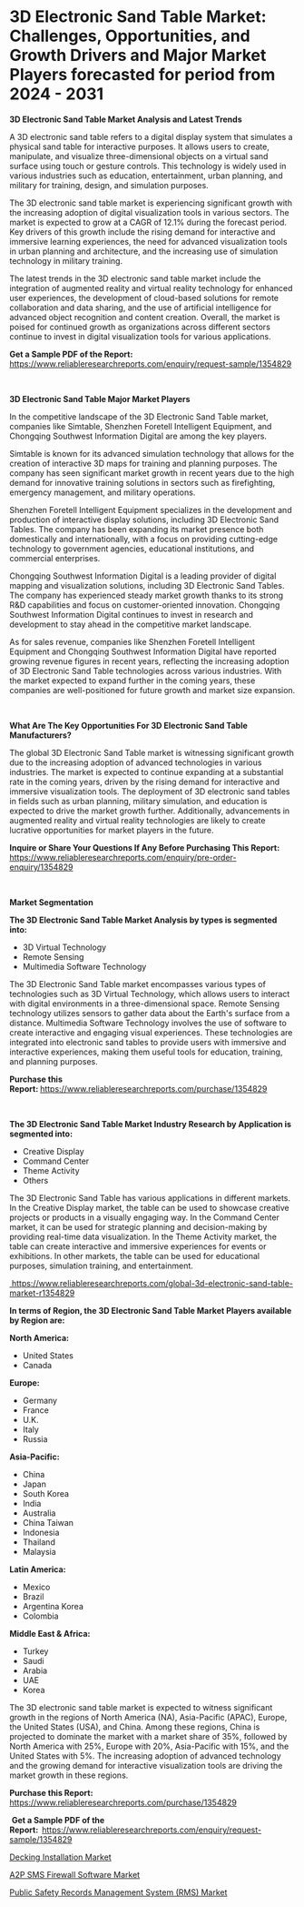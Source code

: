 <p><h1>3D Electronic Sand Table Market: Challenges, Opportunities, and Growth Drivers and Major Market Players forecasted for period from 2024 - 2031</h1></p><p><strong>3D Electronic Sand Table Market Analysis and Latest Trends</strong></p>
<p><p>A 3D electronic sand table refers to a digital display system that simulates a physical sand table for interactive purposes. It allows users to create, manipulate, and visualize three-dimensional objects on a virtual sand surface using touch or gesture controls. This technology is widely used in various industries such as education, entertainment, urban planning, and military for training, design, and simulation purposes.</p><p>The 3D electronic sand table market is experiencing significant growth with the increasing adoption of digital visualization tools in various sectors. The market is expected to grow at a CAGR of 12.1% during the forecast period. Key drivers of this growth include the rising demand for interactive and immersive learning experiences, the need for advanced visualization tools in urban planning and architecture, and the increasing use of simulation technology in military training.</p><p>The latest trends in the 3D electronic sand table market include the integration of augmented reality and virtual reality technology for enhanced user experiences, the development of cloud-based solutions for remote collaboration and data sharing, and the use of artificial intelligence for advanced object recognition and content creation. Overall, the market is poised for continued growth as organizations across different sectors continue to invest in digital visualization tools for various applications.</p></p>
<p><strong>Get a Sample PDF of the Report:&nbsp;</strong> <a href="https://www.reliableresearchreports.com/enquiry/request-sample/1354829">https://www.reliableresearchreports.com/enquiry/request-sample/1354829</a></p>
<p>&nbsp;</p>
<p><strong>3D Electronic Sand Table Major Market Players</strong></p>
<p><p>In the competitive landscape of the 3D Electronic Sand Table market, companies like Simtable, Shenzhen Foretell Intelligent Equipment, and Chongqing Southwest Information Digital are among the key players. </p><p>Simtable is known for its advanced simulation technology that allows for the creation of interactive 3D maps for training and planning purposes. The company has seen significant market growth in recent years due to the high demand for innovative training solutions in sectors such as firefighting, emergency management, and military operations. </p><p>Shenzhen Foretell Intelligent Equipment specializes in the development and production of interactive display solutions, including 3D Electronic Sand Tables. The company has been expanding its market presence both domestically and internationally, with a focus on providing cutting-edge technology to government agencies, educational institutions, and commercial enterprises.</p><p>Chongqing Southwest Information Digital is a leading provider of digital mapping and visualization solutions, including 3D Electronic Sand Tables. The company has experienced steady market growth thanks to its strong R&D capabilities and focus on customer-oriented innovation. Chongqing Southwest Information Digital continues to invest in research and development to stay ahead in the competitive market landscape.</p><p>As for sales revenue, companies like Shenzhen Foretell Intelligent Equipment and Chongqing Southwest Information Digital have reported growing revenue figures in recent years, reflecting the increasing adoption of 3D Electronic Sand Table technologies across various industries. With the market expected to expand further in the coming years, these companies are well-positioned for future growth and market size expansion.</p></p>
<p>&nbsp;</p>
<p><strong>What Are The Key Opportunities For 3D Electronic Sand Table Manufacturers?</strong></p>
<p><p>The global 3D Electronic Sand Table market is witnessing significant growth due to the increasing adoption of advanced technologies in various industries. The market is expected to continue expanding at a substantial rate in the coming years, driven by the rising demand for interactive and immersive visualization tools. The deployment of 3D electronic sand tables in fields such as urban planning, military simulation, and education is expected to drive the market growth further. Additionally, advancements in augmented reality and virtual reality technologies are likely to create lucrative opportunities for market players in the future.</p></p>
<p><strong>Inquire or Share Your Questions If Any Before Purchasing This Report:</strong> <a href="https://www.reliableresearchreports.com/enquiry/pre-order-enquiry/1354829">https://www.reliableresearchreports.com/enquiry/pre-order-enquiry/1354829</a></p>
<p>&nbsp;</p>
<p><strong>Market Segmentation</strong></p>
<p><strong>The 3D Electronic Sand Table Market Analysis by types is segmented into:</strong></p>
<p><ul><li>3D Virtual Technology</li><li>Remote Sensing</li><li>Multimedia Software Technology</li></ul></p>
<p><p>The 3D Electronic Sand Table market encompasses various types of technologies such as 3D Virtual Technology, which allows users to interact with digital environments in a three-dimensional space. Remote Sensing technology utilizes sensors to gather data about the Earth's surface from a distance. Multimedia Software Technology involves the use of software to create interactive and engaging visual experiences. These technologies are integrated into electronic sand tables to provide users with immersive and interactive experiences, making them useful tools for education, training, and planning purposes.</p></p>
<p><strong>Purchase this Report:&nbsp;</strong><a href="https://www.reliableresearchreports.com/purchase/1354829">https://www.reliableresearchreports.com/purchase/1354829</a></p>
<p>&nbsp;</p>
<p><strong>The 3D Electronic Sand Table Market Industry Research by Application is segmented into:</strong></p>
<p><ul><li>Creative Display</li><li>Command Center</li><li>Theme Activity</li><li>Others</li></ul></p>
<p><p>The 3D Electronic Sand Table has various applications in different markets. In the Creative Display market, the table can be used to showcase creative projects or products in a visually engaging way. In the Command Center market, it can be used for strategic planning and decision-making by providing real-time data visualization. In the Theme Activity market, the table can create interactive and immersive experiences for events or exhibitions. In other markets, the table can be used for educational purposes, simulation training, and entertainment.</p></p>
<p><a href="https://www.reliableresearchreports.com/global-3d-electronic-sand-table-market-r1354829">&nbsp;https://www.reliableresearchreports.com/global-3d-electronic-sand-table-market-r1354829</a></p>
<p><strong>In terms of Region, the 3D Electronic Sand Table Market Players available by Region are:</strong></p>
<p>
    <p> <strong> North America: </strong>
        <ul>
            <li>United States</li>
            <li>Canada</li>
        </ul>
        </p> 
    <p> <strong> Europe: </strong>
        <ul>
            <li>Germany</li>
            <li>France</li>
            <li>U.K.</li>
            <li>Italy</li>
            <li>Russia</li>
        </ul>
        </p> 
    <p> <strong> Asia-Pacific: </strong>
        <ul>
            <li>China</li>
            <li>Japan</li>
            <li>South Korea</li>
            <li>India</li>
            <li>Australia</li>
            <li>China Taiwan</li>
            <li>Indonesia</li>
            <li>Thailand</li>
            <li>Malaysia</li>
        </ul>
        </p> 
    <p> <strong> Latin America: </strong>
        <ul>
            <li>Mexico</li>
            <li>Brazil</li>
            <li>Argentina Korea</li>
            <li>Colombia</li>
        </ul>
        </p> 
    <p> <strong> Middle East & Africa: </strong>
        <ul>
            <li>Turkey</li>
            <li>Saudi</li>
            <li>Arabia</li>
            <li>UAE</li>
            <li>Korea</li>
        </ul>
    </p>
    </p>
<p><p>The 3D electronic sand table market is expected to witness significant growth in the regions of North America (NA), Asia-Pacific (APAC), Europe, the United States (USA), and China. Among these regions, China is projected to dominate the market with a market share of 35%, followed by North America with 25%, Europe with 20%, Asia-Pacific with 15%, and the United States with 5%. The increasing adoption of advanced technology and the growing demand for interactive visualization tools are driving the market growth in these regions.</p></p>
<p><strong>Purchase this Report: </strong><a href="https://www.reliableresearchreports.com/purchase/1354829">https://www.reliableresearchreports.com/purchase/1354829</a></p>
<p>&nbsp;<strong>Get a Sample PDF of the Report:&nbsp;&nbsp;</strong><a href="https://www.reliableresearchreports.com/enquiry/request-sample/1354829">https://www.reliableresearchreports.com/enquiry/request-sample/1354829</a></p>
<p><strong></strong></p>
<p><p><a href="https://view.publitas.com/reportprime-1/decking-installation-market-size-reveals-the-best-marketing-channels-in-global-industry/">Decking Installation Market</a></p><p><a href="https://github.com/gracielawharr/Market-Research-Report-List-1/blob/main/a2p-sms-firewall-software-market.md">A2P SMS Firewall Software Market</a></p><p><a href="https://github.com/JennyferFeil2023/Market-Research-Report-List-1/blob/main/public-safety-records-management-system-rms-market.md">Public Safety Records Management System (RMS) Market</a></p></p>